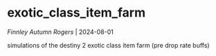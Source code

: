# exotic_class_item_farm
*Finnley Autumn Rogers* | 2024-08-01

simulations of the destiny 2 exotic class item farm (pre drop rate buffs)


